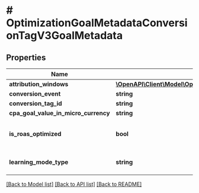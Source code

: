 # # OptimizationGoalMetadataConversionTagV3GoalMetadata

## Properties

Name | Type | Description | Notes
------------ | ------------- | ------------- | -------------
**attribution_windows** | [**\OpenAPI\Client\Model\OptimizationGoalMetadataConversionTagV3GoalMetadataAttributionWindows**](OptimizationGoalMetadataConversionTagV3GoalMetadataAttributionWindows.md) |  | [optional]
**conversion_event** | **string** |  | [optional]
**conversion_tag_id** | **string** |  | [optional]
**cpa_goal_value_in_micro_currency** | **string** |  | [optional]
**is_roas_optimized** | **bool** | ROAS optimization is not supported | [optional]
**learning_mode_type** | **string** | Conversion learning model type | [optional]

[[Back to Model list]](../../README.md#models) [[Back to API list]](../../README.md#endpoints) [[Back to README]](../../README.md)
